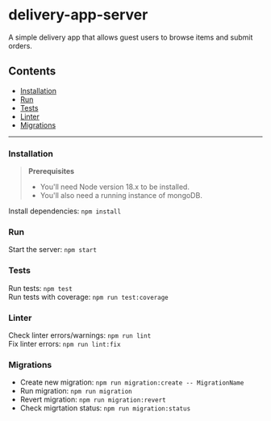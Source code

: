 # delivery-app-server
A simple delivery app that allows guest users to browse items and submit orders.

## Contents
* [Installation](#installation)
* [Run](#run)
* [Tests](#tests)
* [Linter](#linter)
* [Migrations](#migrations)

---


### Installation

> **Prerequisites**
> 
> * You'll need Node version 18.x to be installed.
> * You'll also need a running instance of mongoDB.

Install dependencies: `npm install`

### Run

Start the server: `npm start`

### Tests

Run tests: `npm test`  
Run tests with coverage: `npm run test:coverage`

### Linter

Check linter errors/warnings: `npm run lint`  
Fix linter errors: `npm run lint:fix`  

### Migrations

* Create new migration: `npm run migration:create -- MigrationName`
* Run migration: `npm run migration`
* Revert migration: `npm run migration:revert`
* Check migrtation status: `npm run migration:status`
